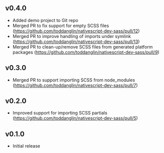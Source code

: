 ## v0.4.0

- Added demo project to Git repo
- Merged PR to fix support for empty SCSS files (https://github.com/toddanglin/nativescript-dev-sass/pull/12)
- Merged PR to improve handling of imports under symlink (https://github.com/toddanglin/nativescript-dev-sass/pull/13)
- Merged PR to clean-up/remove SCSS files from generated platform packages (https://github.com/toddanglin/nativescript-dev-sass/pull/9)

## v0.3.0

- Merged PR to support importing SCSS from node_modules (https://github.com/toddanglin/nativescript-dev-sass/pull/7)

## v0.2.0

- Improved support for importing SCSS partials (https://github.com/toddanglin/nativescript-dev-sass/pull/5)

## v0.1.0

- Initial release